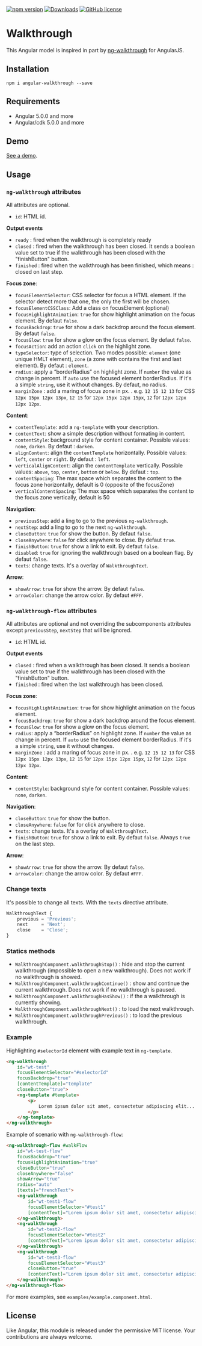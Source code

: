 [![npm version](https://badge.fury.io/js/angular-walkthrough.svg)](https://badge.fury.io/js/angular-walkthrough) [![Downloads](https://img.shields.io/npm/dm/angular-walkthrough.svg)](https://www.npmjs.com/package/angular-walkthrough) [![GitHub license](https://img.shields.io/badge/license-MIT-blue.svg)](https://raw.githubusercontent.com/Zefling/ng-walkthrough/master/LICENSE.md)

# Walkthrough

This Angular model is inspired in part by [ng-walkthrough](https://github.com/souly1/ng-walkthrough) for AngularJS.

## Installation

```
npm i angular-walkthrough --save
```

## Requirements

- Angular 5.0.0 and more
- Angular/cdk 5.0.0 and more

## Demo

[See a demo](https://zefling.github.io/ng-walkthrough/demo/).

## Usage

### `ng-walkthrough` attributes

All attributes are optional.

- `id`: HTML id.

**Output events** 
- `ready` : fired when the walkthrough is completely ready
- `closed` : fired when the walkthrough has been closed. It sends a boolean value set to true if the walkthrough has been closed with the "finishButton" button.
- `finished` : fired when the walkthrough has been finished, which means : closed on last step.

**Focus zone**:
- `focusElementSelector`: CSS selector for focus a HTML element. If the selector detect more that one, the only the first will be chosen.
- `focusElementCSSClass`: Add a class on focusElement (optional)
- `focusHighlightAnimation`: `true` for show highlight animation on the focus element. By defaut `false`.
- `focusBackdrop`: `true` for show a dark backdrop around the focus element. By defaut `false`.
- `focusGlow`: `true` for show a glow on the focus element. By defaut `false`.
- `focusAction`: add an action `click` on the highlight zone.
- `typeSelector`: type of selection. Two modes possible: `element` (one unique HMLT element), `zone` (a zone with contains the first and last element). By defaut : `element`.
- `radius`: apply a “borderRadius” on highlight zone. If `number` the value as change in percent. If `auto` use the focused element borderRadius. If it's a simple `string`, use it without changes. By defaut, no radius.
- `marginZone` : add a maring of focus zone in px. . e.g. `12 15 12 13` for CSS `12px 15px 12px 13px`,  `12 15` for `12px 15px 12px 15px`,  `12` for `12px 12px 12px 12px`.

**Content**:
- `contentTemplate`: add a `ng-template` with your description.
- `contentText`: show a simple description without formating in content.
- `contentStyle`: background style for content container. Possible values: `none`, `darken`. By defaut : `darken`.
- `alignContent`: align the `contentTemplate` horizontally. Possible values: `left`, `center` or `right`. By defaut : `left`.
- `verticalAlignContent`: align the `contentTemplate` vertically. Possible values: `above`, `top`, `center`, `bottom` or `below`. By defaut : `top`.
- `contentSpacing`: The max space which separates the content to the focus zone horizontally, default is 0 (opposite of the focusZone)
- `verticalContentSpacing`: The max space which separates the content to the focus zone vertically, default is 50

**Navigation**:
- `previousStep`: add a ling to go to the previous `ng-walkthrough`.
- `nextStep`: add a ling to go to the next `ng-walkthrough`.
- `closeButton`: `true` for show the button. By defaut `false`.
- `closeAnywhere`: `false` for click anywhere to close. By defaut `true`.
- `finishButton`: `true` for show a link to exit. By defaut `false`.
- `disabled`: `true` for ignoring the walkthrough based on a boolean flag. By defaut `false`.
- `texts`: change texts. It's a overlay of `WalkthroughText`.

**Arrow**:
- `showArrow`: `true` for show the arrow. By defaut `false`.
- `arrowColor`: change the arrow color. By defaut `#FFF`.

### `ng-walkthrough-flow` attributes

All attributes are optional and not overriding the subcomponents attributes except `previousStep`, `nextStep` that will be ignored.

- `id`: HTML id.

**Output events** 
- `closed` : fired when a walkthrough has been closed. It sends a boolean value set to true if the walkthrough has been closed with the "finishButton" button.
- `finished` : fired when the last walkthrough has been closed.

**Focus zone**:
- `focusHighlightAnimation`: `true` for show highlight animation on the focus element.
- `focusBackdrop`: `true` for show a dark backdrop around the focus element.
- `focusGlow`: `true` for show a glow on the focus element.
- `radius`: apply a “borderRadius” on highlight zone. If `number` the value as change in percent. If `auto` use the focused element borderRadius. If it's a simple `string`, use it without changes.
- `marginZone` : add a maring of focus zone in px. . e.g. `12 15 12 13` for CSS `12px 15px 12px 13px`,  `12 15` for `12px 15px 12px 15px`,  `12` for `12px 12px 12px 12px`.


**Content**:
- `contentStyle`: background style for content container. Possible values: `none`, `darken`.

**Navigation**:
- `closeButton`: `true` for show the button.
- `closeAnywhere`: `false` for for click anywhere to close.
- `texts`: change texts. It's a overlay of `WalkthroughText`.
- `finishButton`: `true` for show a link to exit. By defaut `false`. Always `true` on the last step.

**Arrow**:
- `showArrow`: `true` for show the arrow. By defaut `false`.
- `arrowColor`: change the arrow color. By defaut `#FFF`.

### Change texts

It's possible to change all texts. With the `texts`  directive attribute.

```typescript
WalkthroughText {
    previous = 'Previous';
    next     = 'Next';
    close    = 'Close';
}
```

### Statics methods

- `WalkthroughComponent.walkthroughStop()` : hide and stop the current walkthrough (impossible to open a new walkthrough).
Does not work if no walkthrough is showed.
- `WalkthroughComponent.walkthroughContinue()` : show and continue the current walkthrough. Does not work if no walkthrough is paused.
- `WalkthroughComponent.walkthroughHasShow()` : if the a walkthrough is currently showing.
- `WalkthroughComponent.walkthroughNext()` : to load the next walkthrough.
- `WalkthroughComponent.walkthroughPrevious()` : to load the previous walkthrough.

### Example

Highlighting `#selectorId` element with example text in `ng-template`.

```html
<ng-walkthrough
    id="wt-test"
    focusElementSelector="#selectorId"
    focusBackdrop="true"
    [contentTemplate]="template"
    closeButton="true">
    <ng-template #template>
        <p>
            Lorem ipsum dolor sit amet, consectetur adipiscing elit...
        </p>
    </ng-template>
</ng-walkthrough>
```

Example of scenario with `ng-walkthrough-flow`:

```html
<ng-walkthrough-flow #walkFlow
    id="wt-test-flow"
    focusBackdrop="true"
    focusHighlightAnimation="true"
    closeButton="true"
    closeAnywhere="false"
    showArrow="true"
    radius="auto"
    [texts]="frenchText">
    <ng-walkthrough
        id="wt-test1-flow"
        focusElementSelector="#test1"
        [contentText]="Lorem ipsum dolor sit amet, consectetur adipiscing elit...">
    </ng-walkthrough>
    <ng-walkthrough
        id="wt-test2-flow"
        focusElementSelector="#test2"
        [contentText]="Lorem ipsum dolor sit amet, consectetur adipiscing elit...">
    </ng-walkthrough>
    <ng-walkthrough
        id="wt-test3-flow"
        focusElementSelector="#test3"
        closeButton="true"
        [contentText]="Lorem ipsum dolor sit amet, consectetur adipiscing elit...">
    </ng-walkthrough>
</ng-walkthrough-flow>
```

For more examples, see `examples/example.component.html`.

## License

Like Angular, this module is released under the permissive MIT license. Your contributions are always welcome.
